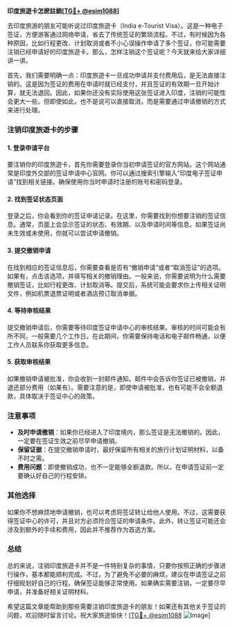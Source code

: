 **印度旅遊卡怎麽註銷[[TG💪+ @esim1088](https://t.me/s/esim1088)]**

去印度旅游的朋友可能听说过印度旅遊卡（India e-Tourist Visa）。这是一种电子签证，方便游客通过网络申请，省去了传统签证的繁琐流程。不过，有时候因为各种原因，比如行程更改、计划取消或者不小心误操作申请了多个签证，你可能需要注销已经申请好的印度旅遊卡。那么，怎样注销这个签证呢？今天就来给大家详细讲一讲。

首先，我们需要明确一点：印度旅遊卡一旦成功申请并支付费用后，是无法直接注销的。这是因为签证的费用在申请时就已经支付，并且签证的有效期一旦开始计算，就无法退回。因此，如果你还没有实际使用这张签证进入印度，注销的可能性会更大一些。但即使如此，也不是说可以直接取消，而是需要通过申请撤销的方式来进行处理。

### 注销印度旅遊卡的步骤

#### 1. 登录申请平台
要注销你的印度旅遊卡，首先你需要登录你当初申请签证的官方网站。这个网站通常是印度外交部的签证申请中心官网。你可以通过搜索引擎输入“印度电子签证申请”找到相关链接。确保使用你当时申请时注册的账号和密码登录。

#### 2. 找到签证状态页面
登录之后，你会看到你的签证申请记录。在这里，你需要找到你想要注销的签证信息。通常，页面上会显示签证的状态、有效期、以及申请时间等信息。如果签证尚未生效或未使用，你就可以尝试申请撤销。

#### 3. 提交撤销申请
在找到相应的签证信息后，你需要查看是否有“撤销申请”或者“取消签证”的选项。如果有，点击该选项，并填写相关的撤销理由。一般来说，你需要说明为什么需要撤销签证，比如行程更改、计划取消等。提交后，系统可能会要求你上传相关证明文件，例如机票退票证明或者酒店预订取消单据。

#### 4. 等待审核结果
提交撤销申请后，你需要等待印度签证申请中心的审核结果。审核的时间可能会有所不同，一般需要几个工作日。在此期间，你需要保持电话和电子邮件畅通，以便工作人员联系你获取更多信息。

#### 5. 获取审核结果
如果撤销申请被批准，你会收到一封邮件通知。邮件中会告诉你签证已被撤销，并退还部分费用（如果有）。需要注意的是，即使申请被批准，也有可能不会全额退款，具体取决于签证中心的政策。

### 注意事项

- **及时申请撤销**：如果你已经进入了印度境内，那么签证是无法撤销的。因此，一定要在签证生效之前尽早申请撤销。
- **保留证据**：在提交撤销申请时，最好保留所有相关的旅行计划证明材料，以备不时之需。
- **费用问题**：即使撤销成功，也不一定能够全额退款。所以，在申请签证前一定要确认好自己的行程安排。

### 其他选择

如果你不想麻烦地申请撤销，也可以考虑将签证转让给他人使用。不过，这需要获得签证中心的许可，并且对方必须符合签证的申请条件。此外，转让签证可能还会涉及到额外的手续和费用，因此并不推荐作为首选方案。

### 总结

总的来说，注销印度旅遊卡并不是一件特别复杂的事情，只要你按照正确的步骤进行操作，基本都能顺利完成。不过，为了避免不必要的麻烦，建议在申请签证之前仔细规划好自己的行程，确保签证能够正常使用。如果确实需要注销，一定要尽早申请，并准备好相关证明材料。

希望这篇文章能帮助到那些需要注销印度旅遊卡的朋友！如果还有其他关于签证的问题，欢迎随时留言讨论。祝大家旅途愉快！[[TG💪+ @esim1088](https://t.me/s/esim1088) ![Image](https://i.postimg.cc/4NQfJmqS/Snipaste-2025-05-13-00-14-12.png)]